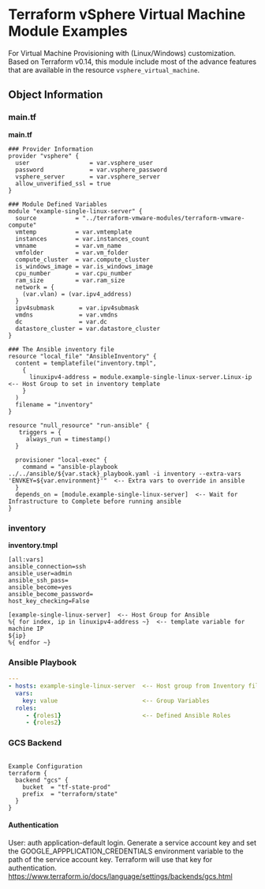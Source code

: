 # Terraform vSphere Virtual Machine Module Examples

For Virtual Machine Provisioning with (Linux/Windows) customization. Based on Terraform v0.14, this module include most of the advance features that are available in the resource `vsphere_virtual_machine`.

## Object Information 

### main.tf

**main.tf**

```hcl
### Provider Information
provider "vsphere" {
  user                 = var.vsphere_user
  password             = var.vsphere_password
  vsphere_server       = var.vsphere_server
  allow_unverified_ssl = true
}

### Module Defined Variables
module "example-single-linux-server" {
  source           = "../terraform-vmware-modules/terraform-vmware-compute"
  vmtemp           = var.vmtemplate
  instances        = var.instances_count
  vmname           = var.vm_name
  vmfolder         = var.vm_folder
  compute_cluster  = var.compute_cluster
  is_windows_image = var.is_windows_image
  cpu_number       = var.cpu_number
  ram_size         = var.ram_size
  network = {
    (var.vlan) = (var.ipv4_address)
  }
  ipv4submask       = var.ipv4submask
  vmdns             = var.vmdns
  dc                = var.dc
  datastore_cluster = var.datastore_cluster
}

### The Ansible inventory file
resource "local_file" "AnsibleInventory" {
  content = templatefile("inventory.tmpl",
    {
      linuxipv4-address = module.example-single-linux-server.Linux-ip  <-- Host Group to set in inventory template
    }
  )
  filename = "inventory"
}

resource "null_resource" "run-ansible" {
   triggers = {
     always_run = timestamp()
  }

  provisioner "local-exec" {
    command = "ansible-playbook ../../ansible/${var.stack}_playbook.yaml -i inventory --extra-vars 'ENVKEY=${var.environment}'"  <-- Extra vars to override in ansible
  }
  depends_on = [module.example-single-linux-server]  <-- Wait for Infrastructure to Complete before running ansible
}

```

### inventory

**inventory.tmpl**

```
[all:vars]
ansible_connection=ssh
ansible_user=admin
ansible_ssh_pass=
ansible_become=yes
ansible_become_password=
host_key_checking=False

[example-single-linux-server]  <-- Host Group for Ansible
%{ for index, ip in linuxipv4-address ~}  <-- template variable for machine IP
${ip}
%{ endfor ~}
```

### Ansible Playbook

```yml
---
- hosts: example-single-linux-server  <-- Host group from Inventory file
  vars:
    key: value                        <-- Group Variables
  roles:
     - {roles1}                       <-- Defined Ansible Roles
     - {roles2}
```


### GCS Backend

```hcl

Example Configuration
terraform {
  backend "gcs" {
    bucket  = "tf-state-prod"
    prefix  = "terraform/state"
  }
}

```
#### Authentication

User: auth application-default login.
Generate a service account key and set the GOOGLE_APPPLICATION_CREDENTIALS environment variable to the path of the service account key. Terraform will use that key for authentication.
https://www.terraform.io/docs/language/settings/backends/gcs.html

